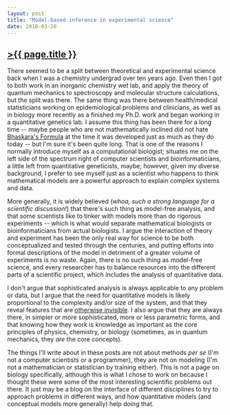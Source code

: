```yaml
---
layout: post
title: "Model-based inference in experimental science"
date: 2018-03-28
---
```


## [>{{ page.title }}](https://caesoma.github.io/archive/standalone/2018-03-28-model-based-science)
<!-- >Model-based inference in experimental science: putting theory and practice together -->

There seemed to be a split between theoretical and experimental science back when I was a chemistry undergrad over ten years ago. Even then I got to both work in an inorganic chemistry wet lab, and apply the theory of quantum mechanics to spectroscopy and molecular structure calculations, but the split was there. The same thing was there between health/medical statisticians working on epidemiological problems and clinicians, as well as in biology more recently as a finished my Ph.D. work and began working in a quantitative genetics lab.
I assume this thing has been there for a long time -- maybe people who are not mathematically inclined did not hate [Bhaskara's Formula](http://mathworld.wolfram.com/BhaskarasFormula.html) at the time it was developed just as much as they do today -- but I'm sure it's been quite long.
That is one of the reasons I normally introduce myself as a computational biologist; situates me on the left side of the spectrum right of computer scientists and bioinformaticians, a little left from quantitative geneticists, maybe; however, given my diverse background, I prefer to see myself just as a scientist who happens to think mathematical models are a powerful approach to explain complex systems and data.

More generally, it is widely believed (_whoa, such a strong language for a scientific discussion!_) that there's such thing as model-free analysis, and that some scientists like to tinker with models more than do rigorous experiments -- which is what would separate mathematical biologists or bioinformaticians from actual biologists. I argue the interaction of theory and experiment has been the only real way for science to be both conceptualized and tested through the centuries, and putting efforts into formal descriptions of the model in detriment of a greater volume of experiments is no waste. Again, there is no such thing as model-free science, and every researcher has to balance resources into the different parts of a scientific project, which includes the analysis of quantitative data.

I don't argue that sophisticated analysis is always applicable to any problem or data, but I argue that the need for quantitative models is likely proportional to the complexity and/or size of the system, and that they reveal features that are [otherwise invisible](http://journals.plos.org/plosbiology/article?id=10.1371/journal.pbio.0020439).
I also argue that they are always there, in simpler or more sophisticated, more or less parametric forms, and that knowing how they work is knowledge as important as the core principles of physics, chemistry, or biology (sometimes, as in quantum mechanics, they _are_ the core concepts).

The things I'll write about in these posts are not about methods _per se_ (I'm not a computer scientists or a programmer), they are not on modeling (I'm not a mathematician or statistician by training either). This is not a page on biology specifically, although this is what I chose to work on because I thought these were some of the most interesting scientific problems out there.
It just may be a blog on the interface of different disciplines to try to approach problems in different ways, and how quantitative models (and conceptual models more generally) help doing that.

<!-- [//]: # (comment) -->
